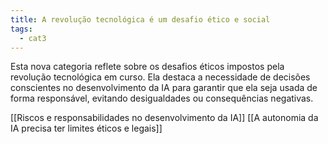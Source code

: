 ```yaml
---
title: A revolução tecnológica é um desafio ético e social
tags:
  - cat3
---
```

Esta nova categoria reflete sobre os desafios éticos impostos pela revolução tecnológica em curso. Ela destaca a necessidade de decisões conscientes no desenvolvimento da IA para garantir que ela seja usada de forma responsável, evitando desigualdades ou consequências negativas.

[[Riscos e responsabilidades no desenvolvimento da IA]]
[[A autonomia da IA precisa ter limites éticos e legais]]
